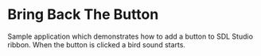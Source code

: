 # Bring Back The Button


Sample application which demonstrates how to add a button to SDL Studio ribbon. When the button is clicked a  bird sound starts.



